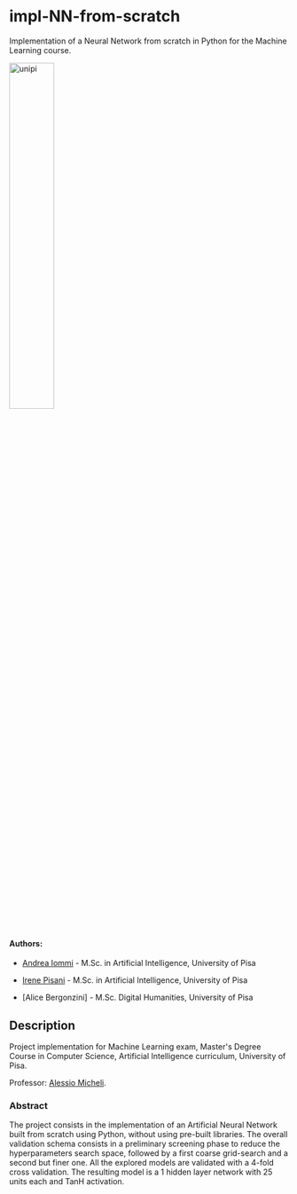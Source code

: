 # impl-NN-from-scratch
Implementation of a Neural Network from scratch in Python for the Machine Learning course.

<img src="https://elearning.agr.unipi.it/pluginfile.php/4/course/section/13/marchio_unipi_pant541.png" alt="unipi" width="40%" />

<br/>

#### Authors:

- [Andrea Iommi](https://github.com/jacons) - M.Sc.  in Artificial Intelligence, University of Pisa

- [Irene Pisani](https://github.com/irenepisani) - M.Sc.  in Artificial Intelligence, University of Pisa

- [Alice Bergonzini] - M.Sc. Digital Humanities, University of Pisa


## Description
Project implementation for Machine Learning exam, Master's Degree Course in Computer Science, Artificial Intelligence curriculum, University of Pisa.

Professor: [Alessio Micheli](http://pages.di.unipi.it/micheli/).

### Abstract
The project consists in the implementation of an Artificial Neural Network built from scratch using Python, without using pre-built libraries. 
The overall validation schema consists in a preliminary screening phase to reduce the hyperparameters search space, followed by a first coarse grid-search and a second but finer one. All the explored models are validated with a 4-fold cross validation.
The resulting model is a 1 hidden layer network with 25 units each and TanH activation. 
